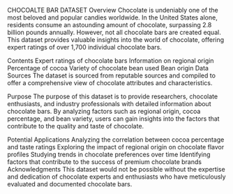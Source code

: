 CHOCOALTE BAR DATASET
Overview
Chocolate is undeniably one of the most beloved and popular candies worldwide. 
In the United States alone, residents consume an astounding amount of chocolate, surpassing 2.8 billion pounds annually.
 However, not all chocolate bars are created equal. This dataset provides valuable insights into the world of chocolate, offering expert ratings of over 1,700 individual chocolate bars.

Contents
Expert ratings of chocolate bars
Information on regional origin
Percentage of cocoa
Variety of chocolate bean used
Bean origin
Data Sources
The dataset is sourced from reputable sources and compiled to offer a comprehensive view of chocolate attributes and characteristics.

Purpose
The purpose of this dataset is to provide researchers, chocolate enthusiasts, and industry professionals with detailed information about chocolate bars. 
By analyzing factors such as regional origin, cocoa percentage, and bean variety, users can gain insights into the factors that contribute to the quality and taste of chocolate.

Potential Applications
Analyzing the correlation between cocoa percentage and taste ratings
Exploring the impact of regional origin on chocolate flavor profiles
Studying trends in chocolate preferences over time
Identifying factors that contribute to the success of premium chocolate brands
Acknowledgments
This dataset would not be possible without the expertise and dedication of chocolate experts and enthusiasts who have meticulously evaluated and documented chocolate bars.
